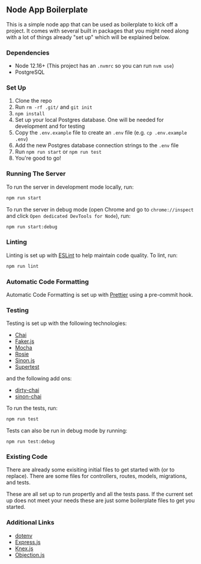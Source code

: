 ## Node App Boilerplate

This is a simple node app that can be used as
boilerplate to kick off a project. It comes with
several built in packages that you might need
along with a lot of things already "set up" which
will be explained below.

### Dependencies

- Node 12.16+ (This project has an `.nvmrc` so you can run `nvm use`)
- PostgreSQL

### Set Up

1. Clone the repo
1. Run `rm -rf .git/` and `git init`
1. `npm install`
1. Set up your local Postgres database. One will be needed
   for development and for testing
1. Copy the `.env.example` file to create an `.env`
   file (e.g. `cp .env.example .env`)
1. Add the new Postgres database connection strings to the `.env` file
1. Run `npm run start` or `npm run test`
1. You're good to go!

### Running The Server

To run the server in development mode locally, run:

```bash
npm run start
```

To run the server in debug mode (open Chrome
and go to `chrome://inspect` and
click `Open dedicated DevTools for Node`), run:

```bash
npm run start:debug
```

### Linting

Linting is set up with [ESLint](https://eslint.org/) to help
maintain code quality. To lint, run:

```bash
npm run lint
```

### Automatic Code Formatting

Automatic Code Formatting is set up with
[Prettier](https://prettier.io/) using a pre-commit hook.

### Testing

Testing is set up with the following technologies:

- [Chai](https://www.chaijs.com/api/bdd/)
- [Faker.js](https://github.com/marak/Faker.js/)
- [Mocha](https://mochajs.org/)
- [Rosie](https://github.com/rosiejs/rosie)
- [Sinon.js](https://sinonjs.org/)
- [Supertest](https://github.com/visionmedia/supertest)

and the following add ons:

- [dirty-chai](https://github.com/prodatakey/dirty-chai)
- [sinon-chai](https://github.com/domenic/sinon-chai)

To run the tests, run:

```bash
npm run test
```

Tests can also be run in debug mode by running:

```
npm run test:debug
```

### Existing Code

There are already some exisiting initial files
to get started with (or to replace). There are some files for
controllers, routes, models, migrations, and tests.

These are all set up to run propertly and all the tests pass. If
the current set up does not meet your needs these are just some
boilerplate files to get you started.

### Additional Links

- [dotenv](https://github.com/motdotla/dotenv)
- [Express.js](https://expressjs.com/)
- [Knex.js](https://knexjs.org/)
- [Objection.js](https://vincit.github.io/objection.js/)

